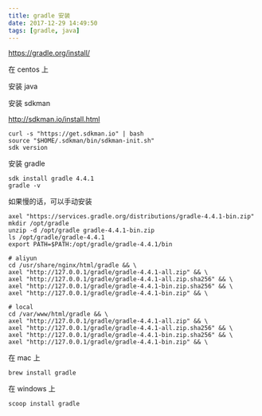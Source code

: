 ```yaml
---
title: gradle 安装
date: 2017-12-29 14:49:50
tags: [gradle, java]
---
```


<https://gradle.org/install/>

在 centos 上

安装 java

<!--more-->

安装 sdkman

<http://sdkman.io/install.html>

```
curl -s "https://get.sdkman.io" | bash
source "$HOME/.sdkman/bin/sdkman-init.sh"
sdk version
```

安装 gradle

```
sdk install gradle 4.4.1
gradle -v
```


如果慢的话，可以手动安装

```
axel "https://services.gradle.org/distributions/gradle-4.4.1-bin.zip"
mkdir /opt/gradle
unzip -d /opt/gradle gradle-4.4.1-bin.zip
ls /opt/gradle/gradle-4.4.1
export PATH=$PATH:/opt/gradle/gradle-4.4.1/bin
```

```
# aliyun
cd /usr/share/nginx/html/gradle && \
axel "http://127.0.0.1/gradle/gradle-4.4.1-all.zip" && \
axel "http://127.0.0.1/gradle/gradle-4.4.1-all.zip.sha256" && \
axel "http://127.0.0.1/gradle/gradle-4.4.1-bin.zip.sha256" && \
axel "http://127.0.0.1/gradle/gradle-4.4.1-bin.zip" && \

# local
cd /var/www/html/gradle && \
axel "http://127.0.0.1/gradle/gradle-4.4.1-all.zip" && \
axel "http://127.0.0.1/gradle/gradle-4.4.1-all.zip.sha256" && \
axel "http://127.0.0.1/gradle/gradle-4.4.1-bin.zip.sha256" && \
axel "http://127.0.0.1/gradle/gradle-4.4.1-bin.zip" && \
```

在 mac 上

`brew install gradle`

在 windows 上

`scoop install gradle`
